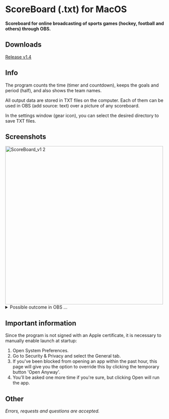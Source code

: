 # ScoreBoard (.txt) for MacOS
**Scoreboard for online broadcasting of sports games (hockey, football and others) through OBS.**

## Downloads
[Release v1.4](https://github.com/kopsap4ik/ScoreBoard/releases/tag/1.4)

## Info
The program counts the time (timer and countdown), keeps the goals and period (half), and also shows the team names.

All output data are stored in TXT files on the computer. Each of them can be used in OBS (add source: text) over a picture of any scoreboard.

In the settings window (gear icon), you can select the desired directory to save TXT files.
## Screenshots
<img width="500" alt="ScoreBoard_v1 2" src="https://user-images.githubusercontent.com/61139898/99843203-39c6ba00-2b82-11eb-82d7-0a864a1e92b5.png">

<details>
<summary>Possible outcome in OBS ...</summary>
  <img src="https://user-images.githubusercontent.com/61139898/91486208-9af92d00-e8b4-11ea-9844-2f80877b539b.jpg" alt="Scoreboard in OBS">
</details>

## Important information
Since the program is not signed with an Apple certificate, it is necessary to manually enable launch at startup:
1. Open System Preferences.
2. Go to Security & Privacy and select the General tab.
3. If you've been blocked from opening an app within the past hour, this page will give you the option to override this by clicking the temporary button 'Open Anyway'.
4. You'll be asked one more time if you're sure, but clicking Open will run the app.

## Other
*Errors, requests and questions are accepted.*
